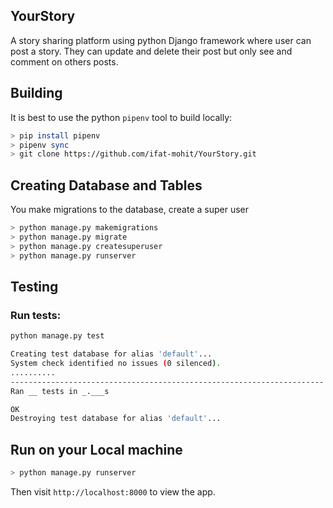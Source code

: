 ## YourStory

A story sharing platform using python Django framework where user can post a story. They can update and delete their post but only see and comment on others posts.


## Building

It is best to use the python `pipenv` tool to build locally:

```bash
> pip install pipenv
> pipenv sync
> git clone https://github.com/ifat-mohit/YourStory.git
```
## Creating Database and Tables

You make migrations to the database, create a super user
```bash
> python manage.py makemigrations
> python manage.py migrate
> python manage.py createsuperuser
> python manage.py runserver
```

## Testing

### Run tests:
```bash
python manage.py test
```

```bash
Creating test database for alias 'default'...
System check identified no issues (0 silenced).
..........
----------------------------------------------------------------------
Ran __ tests in _.___s

OK
Destroying test database for alias 'default'...
```

## Run on your Local machine

```bash
> python manage.py runserver
```
Then visit `http://localhost:8000` to view the app.

